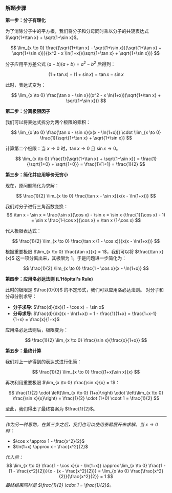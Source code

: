 ### **解题步骤**

**第一步：分子有理化**

为了消除分子中的平方根，我们将分子和分母同时乘以分子的共轭表达式 $\sqrt{1+\tan x} + \sqrt{1+\sin x}$。

$$ \lim_{x \to 0} \frac{(\sqrt{1+\tan x} - \sqrt{1+\sin x})(\sqrt{1+\tan x} + \sqrt{1+\sin x})}{(x^2 - x \ln(1+x))(\sqrt{1+\tan x} + \sqrt{1+\sin x})} $$

分子应用平方差公式 $(a-b)(a+b) = a^2 - b^2$ 后得到：

$$ (1+\tan x) - (1+\sin x) = \tan x - \sin x $$

此时，表达式变为：

$$ \lim_{x \to 0} \frac{\tan x - \sin x}{(x^2 - x \ln(1+x))(\sqrt{1+\tan x} + \sqrt{1+\sin x})} $$

**第二步：分离极限因子**

我们可以将表达式拆分为两个极限的乘积：

$$ \lim_{x \to 0} \frac{\tan x - \sin x}{x(x - \ln(1+x))} \cdot \lim_{x \to 0} \frac{1}{\sqrt{1+\tan x} + \sqrt{1+\sin x}} $$

计算第二个极限：当 $x \to 0$ 时，$\tan x \to 0$ 且 $\sin x \to 0$。

$$ \lim_{x \to 0} \frac{1}{\sqrt{1+\tan x} + \sqrt{1+\sin x}} = \frac{1}{\sqrt{1+0} + \sqrt{1+0}} = \frac{1}{1+1} = \frac{1}{2} $$

**第三步：简化并应用等价无穷小**

现在，原问题简化为求解：

$$ \frac{1}{2} \lim_{x \to 0} \frac{\tan x - \sin x}{x(x - \ln(1+x))} $$

我们对分子进行三角函数变换：
$$ \tan x - \sin x = \frac{\sin x}{\cos x} - \sin x = \sin x (\frac{1}{\cos x} - 1) = \sin x \frac{1-\cos x}{\cos x} = \tan x (1-\cos x) $$

代入极限表达式：

$$ \frac{1}{2} \lim_{x \to 0} \frac{\tan x (1 - \cos x)}{x(x - \ln(1+x))} $$

根据重要极限 $\lim_{x \to 0} \frac{\tan x}{x} = 1$，我们可以将 $\frac{\tan x}{x}$ 这一项分离出来，其极限为 1。于是问题进一步简化为：

$$ \frac{1}{2} \lim_{x \to 0} \frac{1 - \cos x}{x - \ln(1+x)} $$

**第四步：应用洛必达法则 (L'Hôpital's Rule)**

此时的极限是 $\frac{0}{0}$ 的不定形式，我们可以应用洛必达法则。 对分子和分母分别求导：

*   **分子求导**: $\frac{d}{dx}(1 - \cos x) = \sin x$
*   **分母求导**: $\frac{d}{dx}(x - \ln(1+x)) = 1 - \frac{1}{1+x} = \frac{1+x-1}{1+x} = \frac{x}{1+x}$

应用洛必达法则后，极限变为：

$$ \frac{1}{2} \lim_{x \to 0} \frac{\sin x}{\frac{x}{1+x}} $$

**第五步：最终计算**

我们对上一步得到的表达式进行化简：

$$ \frac{1}{2} \lim_{x \to 0} \frac{(1+x)\sin x}{x} $$

再次利用重要极限 $\lim_{x \to 0} \frac{\sin x}{x} = 1$：

$$ \frac{1}{2} \cdot \left(\lim_{x \to 0} (1+x)\right) \cdot \left(\lim_{x \to 0} \frac{\sin x}{x}\right) = \frac{1}{2} \cdot (1+0) \cdot 1 = \frac{1}{2} $$

至此，我们得出了最终答案为 $\frac{1}{2}$。

---
*作为另一种思路，在第三步之后，我们也可以使用泰勒展开来求解。当 $x \to 0$ 时：*
*   $\cos x \approx 1 - \frac{x^2}{2}$
*   $\ln(1+x) \approx x - \frac{x^2}{2}$

*代入后：*
$$ \lim_{x \to 0} \frac{1 - \cos x}{x - \ln(1+x)} \approx \lim_{x \to 0} \frac{1 - (1 - \frac{x^2}{2})}{x - (x - \frac{x^2}{2})} = \lim_{x \to 0} \frac{\frac{x^2}{2}}{\frac{x^2}{2}} = 1 $$
*最终结果同样是 $\frac{1}{2} \cdot 1 = \frac{1}{2}$。*